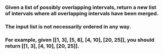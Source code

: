 ### Given a list of possibly overlapping intervals, return a new list of intervals where all overlapping intervals have been merged.

### The input list is not necessarily ordered in any way.

### For example, given [[1, 3], [5, 8], [4, 10], [20, 25]], you should return [[1, 3], [4, 10], [20, 25]].